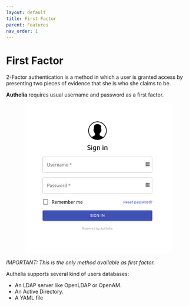 ```yaml
---
layout: default
title: First Factor
parent: Features
nav_order: 1
---
```


# First Factor

2-Factor authentication is a method in which a user is granted access by presenting
two pieces of evidence that she is who she claims to be.

**Authelia** requires usual username and password as a first factor.

<p align="center">
  <img src="../../images/1FA.png" width="400">
</p>

*IMPORTANT: This is the only method available as first factor.*

Authelia supports several kind of users databases:

* An LDAP server like OpenLDAP or OpenAM.
* An Active Directory.
* A YAML file
